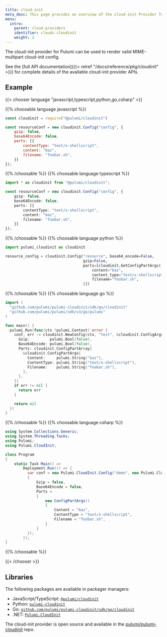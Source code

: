 ```yaml
---
title: cloud-init
meta_desc: This page provides an overview of the cloud-init Provider for Pulumi.
menu:
  intro:
    parent: cloud-providers
    identifier: clouds-cloudinit
    weight: 2
---
```


The cloud-init provider for Pulumi can be used to render valid MIME-multipart cloud-init config.

See the [full API documentation]({{< relref "/docs/reference/pkg/cloudinit" >}}) for complete details of the available cloud-init provider APIs.

## Example

{{< chooser language "javascript,typescript,python,go,csharp" >}}

{{% choosable language javascript %}}

```javascript
const cloudinit = require("@pulumi/cloudinit")

const resourceConf = new cloudinit.Config("config", {
    gzip: false,
    base64Encode: false,
    parts: [{
        contentType: "text/x-shellscript",
        content: "baz",
        filename: "foobar.sh",
    }]
});
```

{{% /choosable %}}
{{% choosable language typescript %}}

```typescript
import * as cloudinit from "@pulumi/cloudinit";

const resourceConf = new cloudinit.Config("config", {
    gzip: false,
    base64Encode: false,
    parts: [{
        contentType: "text/x-shellscript",
        content: "baz",
        filename: "foobar.sh",
    }]
});
```

{{% /choosable %}}
{{% choosable language python %}}

```python
import pulumi_cloudinit as cloudinit

resource_config = cloudinit.Config("resource", base64_encode=False,
                                   gzip=False,
                                   parts=[cloudinit.GetConfigPartArgs(
                                       content="baz",
                                       content_type="text/x-shellscript",
                                       filename="foobar.sh",
                                   )])
```

{{% /choosable %}}
{{% choosable language go %}}

```go
import (
  "github.com/pulumi/pulumi-cloudinit/sdk/go/cloudinit"
  "github.com/pulumi/pulumi/sdk/v3/go/pulumi"
)

func main() {
  pulumi.Run(func(ctx *pulumi.Context) error {
    conf, err := cloudinit.NewConfig(ctx, "test", &cloudinit.ConfigArgs{
      Gzip:         pulumi.Bool(false),
      Base64Encode: pulumi.Bool(false),
      Parts: cloudinit.ConfigPartArray{
        &cloudinit.ConfigPartArgs{
          Content:     pulumi.String("baz"),
          ContentType: pulumi.String("text/x-shellscript"),
          Filename:    pulumi.String("foobar.sh"),
        },
      },
    })
    if err != nil {
      return err
    }

    return nil
  })
}
```

{{% /choosable %}}
{{% choosable language csharp %}}

```csharp
using System.Collections.Generic;
using System.Threading.Tasks;
using Pulumi;
using Pulumi.CloudInit;

class Program
{
    static Task Main() =>
        Deployment.Run(() => {
          var conf = new Pulumi.CloudInit.Config("demo", new Pulumi.CloudInit.ConfigArgs
          {
              Gzip = false,
              Base64Encode = false,
              Parts =
              {
                  new ConfigPartArgs()
                  {
                      Content = "baz",
                      ContentType = "text/x-shellscript",
                      Filename = "foobar.sh",
                  }
              }
          });
        });
}
```

{{% /choosable %}}

{{< /chooser >}}

## Libraries

The following packages are available in packager managers:

* JavaScript/TypeScript: [`@pulumi/cloudinit`](https://www.npmjs.com/package/@pulumi/cloudinit)
* Python: [`pulumi-cloudinit`](https://pypi.org/project/pulumi-cloudinit/)
* Go: [`github.com/pulumi/pulumi-cloudinit/sdk/go/cloudinit`](https://github.com/pulumi/pulumi-cloudinit)
* .NET: [`Pulumi.CloudInit`](https://www.nuget.org/packages/Pulumi.CloudInit)

The cloud-init provider is open source and available in the [pulumi/pulumi-cloudinit](https://github.com/pulumi/pulumi-cloudinit) repo.

